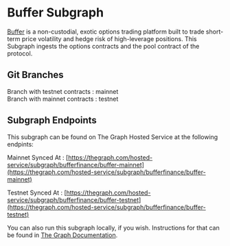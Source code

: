 # Buffer Subgraph
[Buffer](https://app.buffer.finance/) is a non-custodial, exotic options trading platform built to trade short-term price volatility and hedge risk of high-leverage positions. This Subgraph ingests the options contracts and the pool contract of the protocol.

## Git Branches
Branch with testnet contracts : mainnet <br>
Branch with mainnet contracts : testnet

## Subgraph Endpoints
This subgraph can be found on The Graph Hosted Service at the following endpints:

Mainnet Synced At : [https://thegraph.com/hosted-service/subgraph/bufferfinance/buffer-mainnet](https://thegraph.com/hosted-service/subgraph/bufferfinance/buffer-mainnet)

Testnet Synced At : [https://thegraph.com/hosted-service/subgraph/bufferfinance/buffer-testnet](https://thegraph.com/hosted-service/subgraph/bufferfinance/buffer-testnet)

You can also run this subgraph locally, if you wish. Instructions for that can be found in [The Graph Documentation](https://thegraph.com/docs/en/).
